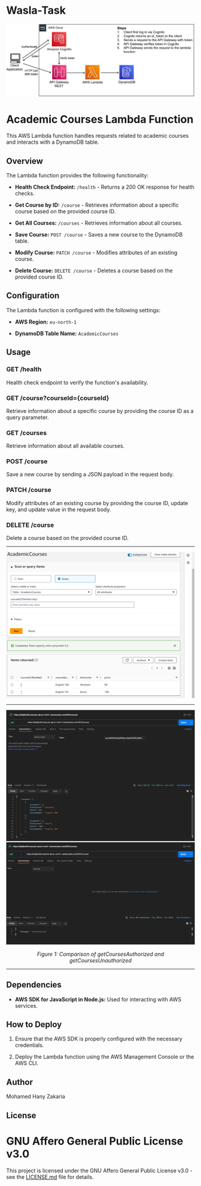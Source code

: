 ﻿# Wasla-Task

<p align="center">
  <img src="images/Architecture.png" alt="Architecture.png" style="max-width: 100%; height: auto;"/>
</p>

# Academic Courses Lambda Function

This AWS Lambda function handles requests related to academic courses and interacts with a DynamoDB table.

## Overview

The Lambda function provides the following functionality:

- **Health Check Endpoint:** `/health` - Returns a 200 OK response for health checks.

- **Get Course by ID:** `/course` - Retrieves information about a specific course based on the provided course ID.

- **Get All Courses:** `/courses` - Retrieves information about all courses.

- **Save Course:** `POST /course` - Saves a new course to the DynamoDB table.

- **Modify Course:** `PATCH /course` - Modifies attributes of an existing course.

- **Delete Course:** `DELETE /course` - Deletes a course based on the provided course ID.

## Configuration

The Lambda function is configured with the following settings:

- **AWS Region:** `eu-north-1`

- **DynamoDB Table Name:** `AcademicCourses`

## Usage

### GET /health

Health check endpoint to verify the function's availability.

### GET /course?courseId={courseId}

Retrieve information about a specific course by providing the course ID as a query parameter.

### GET /courses

Retrieve information about all available courses.

### POST /course

Save a new course by sending a JSON payload in the request body.

### PATCH /course

Modify attributes of an existing course by providing the course ID, update key, and update value in the request body.

### DELETE /course

Delete a course based on the provided course ID.

---

<p align="center">
  <img src="images/DB.png" alt="DB.png" style="max-width: 100%; height: auto;"/>
</p>

---

<div align="center">
  <img src="images/getCoursesAuthorized.png" alt="getCoursesAuthorized" style="max-width: 100%; height: auto;"/>
  <img src="images/getCoursesUnauthorized.png" alt="getCoursesUnauthorized" style="max-width: 100%; height: auto;"/>
</div>
<p align="center">
  <em>Figure 1: Comparison of getCoursesAuthorized and getCoursesUnauthorized</em>
</p>

---

## Dependencies

- **AWS SDK for JavaScript in Node.js:** Used for interacting with AWS services.

## How to Deploy

1. Ensure that the AWS SDK is properly configured with the necessary credentials.

2. Deploy the Lambda function using the AWS Management Console or the AWS CLI.

## Author

Mohamed Hany Zakaria

## License

# GNU Affero General Public License v3.0

This project is licensed under the GNU Affero General Public License v3.0 - see the [LICENSE.md](LICENSE.md) file for details.
